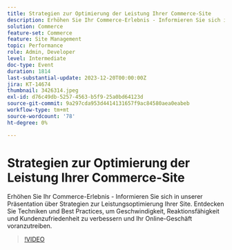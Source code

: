 ```yaml
---
title: Strategien zur Optimierung der Leistung Ihrer Commerce-Site
description: Erhöhen Sie Ihr Commerce-Erlebnis - Informieren Sie sich in unserer Präsentation über Strategien zur Leistungsoptimierung Ihrer Site. Entdecken Sie Techniken und Best Practices, um Geschwindigkeit, Reaktionsfähigkeit und Kundenzufriedenheit zu verbessern und Ihr Online-Geschäft voranzutreiben.
solution: Commerce
feature-set: Commerce
feature: Site Management
topic: Performance
role: Admin, Developer
level: Intermediate
doc-type: Event
duration: 1814
last-substantial-update: 2023-12-20T00:00:00Z
jira: KT-14674
thumbnail: 3426314.jpeg
exl-id: d76c49db-5257-4563-b5f9-25a0bd64123d
source-git-commit: 9a297cda953d4414131657f9ac84580aea0eabeb
workflow-type: tm+mt
source-wordcount: '78'
ht-degree: 0%

---
```


# Strategien zur Optimierung der Leistung Ihrer Commerce-Site

Erhöhen Sie Ihr Commerce-Erlebnis - Informieren Sie sich in unserer Präsentation über Strategien zur Leistungsoptimierung Ihrer Site. Entdecken Sie Techniken und Best Practices, um Geschwindigkeit, Reaktionsfähigkeit und Kundenzufriedenheit zu verbessern und Ihr Online-Geschäft voranzutreiben.

>[!VIDEO](https://video.tv.adobe.com/v/3426314/?learn=on)
